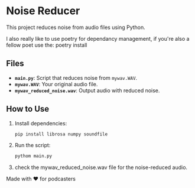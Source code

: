 # Noise Reducer

This project reduces noise from audio files using Python.

I also really like to use poetry for dependancy management, if you're also a fellow poet use the: 
    poetry install

## Files

- **`main.py`**: Script that reduces noise from `mywav.WAV`.
- **`mywav.WAV`**: Your original audio file.
- **`mywav_reduced_noise.wav`**: Output audio with reduced noise.

## How to Use

1. Install dependencies:
   ```bash
   pip install librosa numpy soundfile
2. Run the script:
    ```bash 
    pythom main.py
3. check the mywav_reduced_noise.wav file for the noise-reduced audio.

Made with ❤️ for podcasters 
